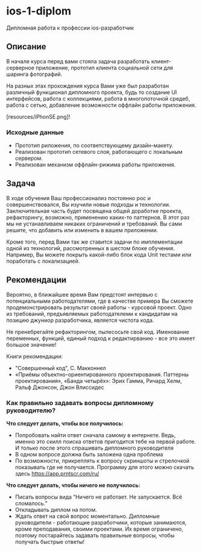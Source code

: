 # ios-1-diplom

Дипломная работа к профессии ios-разработчик 

## Описание

В начале курса перед вами стояла задача разработать клиент-серверное приложение, прототип клиента социальной сети для шаринга фотографий.

На разных этах прохождения курса Вами уже был разработан различный функционал дипломного проекта, будь то создание UI интерфейсов, работа с коллекциями, работа в многопоточной средеб, работа с сетью, добавление возможности оффлайн работы приложения. 


[resources/iPhonSE.png]!

### Исходные данные

- Прототип риложения, по соответствующему дизайн-макету.
- Реализован прототип сетевого слоя, работающего с локальным сервером.
- Реализован механизм оффлайн-рижима работы приложения. 

## Задача

В ходе обучения Ваш профессионализ постоянно рос и совершенствовался, Вы изучили новые подходы и технологии. Заключительная часть будет посвящена общей доработке проекта, рефакторингу, возможно, применению каких-то паттернов. В этот раз мы не устанавливаем никаких ограничений и требований. Вы сами решите, что добавить или изменить в вашем приложении. 

Кроме того, перед Вами так же ставится задачи по имплементации одной из технологий, рассмотренных в шестом блоке обучения. Например, Вы можете покрыть какой-либо блок кода Unit тестами или поработать с локализацией.

## Рекомендации

Вероятно, в ближайшее время Вам предстоят интервью с потенциальными работодателями, где в качестве примера Вы сможете продемонстрировать результат своей  работы - курсовой проект. Одно из требований, предъявляемых работодателеми к кандидатам на позицию джуниор разработчика, является чистота кода.

Не пренебрегайте рефакторингом, пылесосьте свой код. Именование переменных, функций, единый подход к редактирванию - все это имеет большое значение!

Книги рекомендации:

- "Совершенный код", С. Макконнел
- «Приёмы объектно-ориентированного проектирования. Паттерны проектирования», «Банда четырёх»: Эрих Гамма, Ричард Хелм, Ральф Джонсон, Джон Влиссидес


### Как правильно задавать вопросы дипломному руководителю?

**Что следует делать, чтобы все получилось:**

* Попробовать найти ответ сначала самому в интернете. Ведь, именно это скилл поиска ответов пригодится тебе на первой работе. И только после этого спрашивать дипломного руководителя
* В одном вопросе должна быть заложена одна проблема 
* По возможности, прикреплять к вопросу скриншоты и стрелочкой показывать где не получается. Программу для этого можно скачать здесь https://app.prntscr.com/ru/


**Что следует делать, чтобы ничего не получилось:**

* Писать вопросы вида “Ничего не работает. Не запускается. Всё сломалось.”
* Откладывать диплом на потом. 
* Ждать ответ на свой вопрос моментально. Дипломные руководители - работающие разработчики, которые занимаются, кроме преподавания, своими проектами. Их время ограничено, поэтому постарайтесь задавать правильные вопросы, чтобы получать быстрые ответы! 
